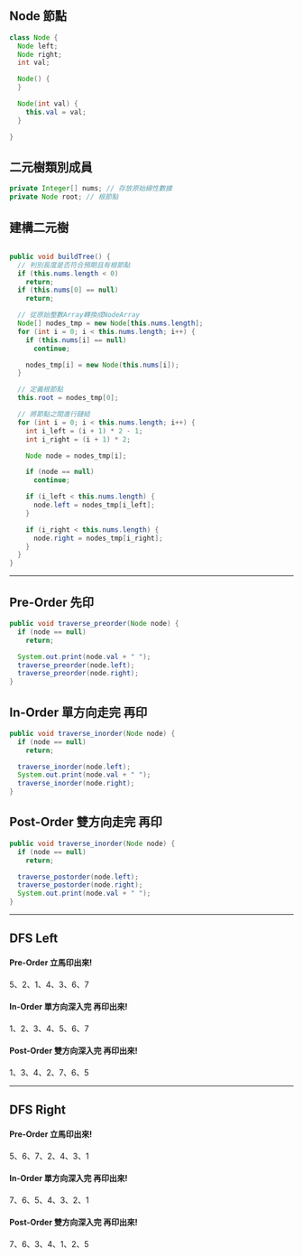 ## Node 節點

```java
class Node {
  Node left;
  Node right;
  int val;

  Node() {
  }

  Node(int val) {
    this.val = val;
  }

}
```

## 二元樹類別成員

```java
private Integer[] nums; // 存放原始線性數據
private Node root; // 根節點
```

## 建構二元樹

```java

public void buildTree() {
  // 判別長度是否符合預期且有根節點
  if (this.nums.length < 0)
    return;
  if (this.nums[0] == null)
    return;

  // 從原始整數Array轉換成NodeArray
  Node[] nodes_tmp = new Node[this.nums.length];
  for (int i = 0; i < this.nums.length; i++) {
    if (this.nums[i] == null)
      continue;

    nodes_tmp[i] = new Node(this.nums[i]);
  }

  // 定義根節點
  this.root = nodes_tmp[0];

  // 將節點之間進行鏈結
  for (int i = 0; i < this.nums.length; i++) {
    int i_left = (i + 1) * 2 - 1;
    int i_right = (i + 1) * 2;

    Node node = nodes_tmp[i];

    if (node == null)
      continue;

    if (i_left < this.nums.length) {
      node.left = nodes_tmp[i_left];
    }

    if (i_right < this.nums.length) {
      node.right = nodes_tmp[i_right];
    }
  }
}
```

---

## Pre-Order 先印

```java
public void traverse_preorder(Node node) {
  if (node == null)
    return;

  System.out.print(node.val + " ");
  traverse_preorder(node.left);
  traverse_preorder(node.right);
}
```

## In-Order 單方向走完 再印

```java
public void traverse_inorder(Node node) {
  if (node == null)
    return;

  traverse_inorder(node.left);
  System.out.print(node.val + " ");
  traverse_inorder(node.right);
}
```

## Post-Order 雙方向走完 再印

```java
public void traverse_inorder(Node node) {
  if (node == null)
    return;

  traverse_postorder(node.left);
  traverse_postorder(node.right);
  System.out.print(node.val + " ");
}
```

---

## DFS Left 

#### Pre-Order 立馬印出來!
5、2、1、4、3、6、7

#### In-Order 單方向深入完 再印出來!
1、2、3、4、5、6、7

#### Post-Order 雙方向深入完 再印出來!
1、3、4、2、7、6、5

---

## DFS Right 

#### Pre-Order 立馬印出來!
5、6、7、2、4、3、1

#### In-Order 單方向深入完 再印出來!
7、6、5、4、3、2、1

#### Post-Order 雙方向深入完 再印出來!
7、6、3、4、1、2、5